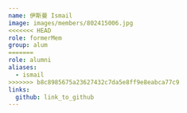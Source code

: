 ```yaml
---
name: 伊斯曼 Ismail 
image: images/members/802415006.jpg 
<<<<<<< HEAD
role: formerMem
group: alum
=======
role: alumni
aliases:
  - ismail
>>>>>>> b8c8985675a23627432c7da5e8ff9e8eabca77c9
links:
  github: link_to_github 
---
```

